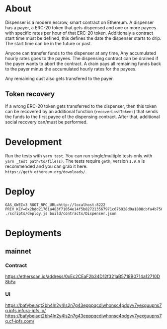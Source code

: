 # About

Dispenser is a modern escrow, smart contract on Ethereum.
A dispenser has a payer, a ERC-20 token that gets dispensed and one or more payees with specific rates per hour of that ERC-20 token.
Additionaly a contract start time must be defined, this defines the date the dispenser starts to drip. The start time can be in the future or past.

Anyone can transfer funds to the dispenser at any time, Any accumulated hourly rates goes to the payees.
The dispensing contract can be drained if the payer wants to abort the contract. A drain pays all remaining funds back to the payer minus the accumulated hourly rates for the payees.

Any remaining dust also gets transfered to the payer.

## Token recovery

If a wrong ERC-20 token gets transferred to the dispenser, then this token can be recovered by an additional function (`recoverLostTokens`) that sends the funds to the first payee of the dispensing contract. After that, additional social recovery can/must be performed.

# Development

Run the tests with `yarn test`.
You can run single/multiple tests only with `yarn _test path/to/file(s)`.
The tests require `geth`, version `1.9.9` is recommended and you can grab it here: `https://geth.ethereum.org/downloads/`.


# Deploy

```
GAS_GWEI=3 ROOT_RPC_URL=http://localhost:8222 PRIV_KEY=0x2bdd21761a483f71054e14f5b827213567971c676928d9a1808cbfa4b7501200 ./scripts/deploy.js build/contracts/Dispenser.json
```

# Deployments
## mainnet
### Contract
https://etherscan.io/address/0xEc2CEaF2b34D12f321aB5718B0714a12710D8bFa
### UI
https://bafybeiaqt2bh4ln2y4ls2n7g43epppqcdiwhonsc4pdgvv7yexguupns7q.ipfs.infura-ipfs.io/
https://bafybeiaqt2bh4ln2y4ls2n7g43epppqcdiwhonsc4pdgvv7yexguupns7q.cf-ipfs.com/

